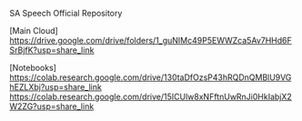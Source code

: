 SA Speech Official Repository

[Main Cloud]
https://drive.google.com/drive/folders/1_guNIMc49P5EWWZca5Av7HHd6FSrBjfK?usp=share_link

[Notebooks]
https://colab.research.google.com/drive/130taDfOzsP43hRQDnQMBlU9VGhEZLXbj?usp=share_link
https://colab.research.google.com/drive/15ICUlw8xNFftnUwRnJi0HkIabjX2W2ZG?usp=share_link
